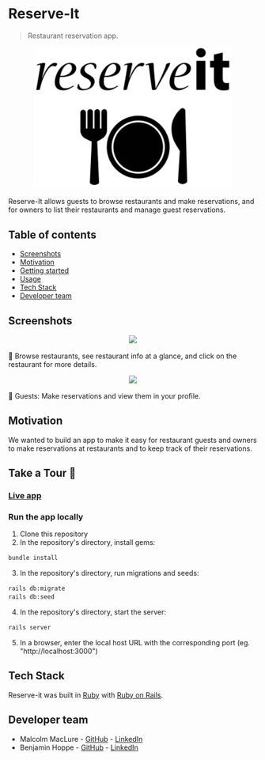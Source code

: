 # Reserve-It

> Restaurant reservation app.

<p align="center">
  <img src="./app/assets/images/reserve-it-logo.svg" alt="reserve-it logo" width="400px">
</p>

Reserve-It allows guests to browse restaurants and make reservations, and for owners to list their restaurants and manage guest reservations.

## Table of contents

- [Screenshots](#screenshots)
- [Motivation](#motivation)
- [Getting started](#getting-started)
- [Usage](#usage)
- [Tech Stack](#tech-stack)
- [Developer team](#developer-team)

## Screenshots

<p align="center">
  <img src="./app/assets/images/reserve-it-screencap1" />
</p>

:bento: Browse restaurants, see restaurant info at a glance, and click on the restaurant for more details.

<p align="center">
  <img src="./app/assets/images/reserve-it-screencap2" />
</p>

:hamburger: Guests: Make reservations and view them in your profile.

## Motivation

We wanted to build an app to make it easy for restaurant guests and owners to make reservations at restaurants and to keep track of their reservations.

## Take a Tour :ramen:

### [Live app](https://project-reserve-it.herokuapp.com/)

### Run the app locally
1. Clone this repository
2. In the repository's directory, install gems:
```bash
bundle install
```
3. In the repository's directory, run migrations and seeds:
```bash
rails db:migrate
rails db:seed
```
4. In the repository's directory, start the server:
```bash
rails server
```
5. In a browser, enter the local host URL with the corresponding port (eg. "http://localhost:3000")

## Tech Stack

Reserve-it was built in [Ruby](https://www.ruby-lang.org/en/) with [Ruby on Rails](https://rubyonrails.org/).

## Developer team

- Malcolm MacLure - [GitHub](https://github.com/maclure) - [LinkedIn](https://www.linkedin.com/in/malcolm-maclure/)
- Benjamin Hoppe - [GitHub](https://github.com/) - [LinkedIn](https://www.linkedin.com/in//)